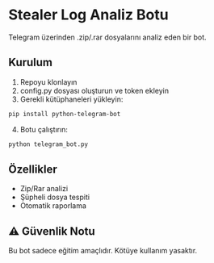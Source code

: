 # Stealer Log Analiz Botu

Telegram üzerinden .zip/.rar dosyalarını analiz eden bir bot.

## Kurulum

1. Repoyu klonlayın
2. config.py dosyası oluşturun ve token ekleyin
3. Gerekli kütüphaneleri yükleyin:
```bash
pip install python-telegram-bot
```
4. Botu çalıştırın:
```bash
python telegram_bot.py
```

## Özellikler

- Zip/Rar analizi
- Şüpheli dosya tespiti
- Otomatik raporlama

## ⚠️ Güvenlik Notu

Bu bot sadece eğitim amaçlıdır. Kötüye kullanım yasaktır.
